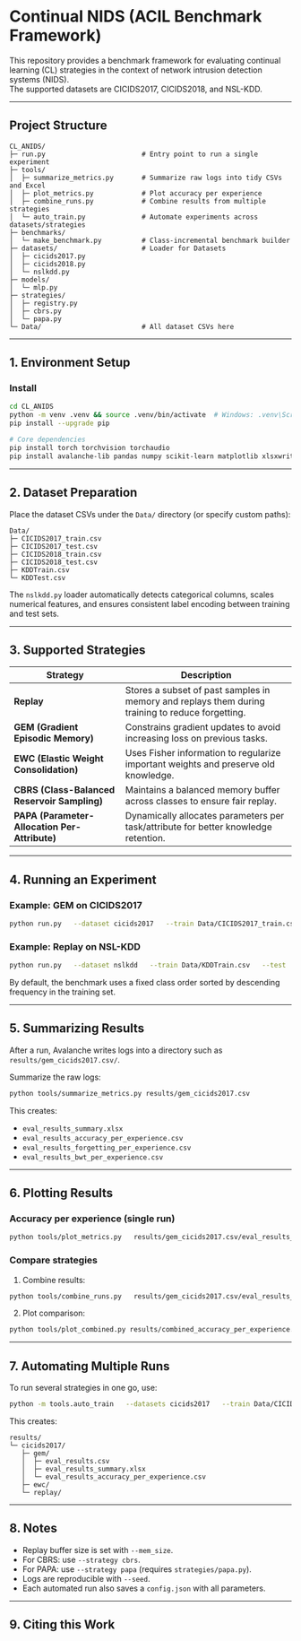 # Continual NIDS (ACIL Benchmark Framework)

This repository provides a benchmark framework for evaluating continual learning (CL) strategies in the context of network intrusion detection systems (NIDS).  
The supported datasets are CICIDS2017, CICIDS2018, and NSL-KDD.

---

## Project Structure

```
CL_ANIDS/
├─ run.py                        # Entry point to run a single experiment
├─ tools/
│  ├─ summarize_metrics.py       # Summarize raw logs into tidy CSVs and Excel
│  ├─ plot_metrics.py            # Plot accuracy per experience
│  ├─ combine_runs.py            # Combine results from multiple strategies
│  └─ auto_train.py              # Automate experiments across datasets/strategies
├─ benchmarks/
│  └─ make_benchmark.py          # Class-incremental benchmark builder
├─ datasets/                     # Loader for Datasets
│  ├─ cicids2017.py
│  ├─ cicids2018.py
│  └─ nslkdd.py                  
├─ models/
│  └─ mlp.py
├─ strategies/
│  ├─ registry.py
│  ├─ cbrs.py
│  └─ papa.py
└─ Data/                         # All dataset CSVs here
```

---

## 1. Environment Setup

### Install
```bash
cd CL_ANIDS
python -m venv .venv && source .venv/bin/activate  # Windows: .venv\Scripts\activate
pip install --upgrade pip

# Core dependencies
pip install torch torchvision torchaudio
pip install avalanche-lib pandas numpy scikit-learn matplotlib xlsxwriter tqdm
```

---

## 2. Dataset Preparation

Place the dataset CSVs under the `Data/` directory (or specify custom paths):

```
Data/
├─ CICIDS2017_train.csv
├─ CICIDS2017_test.csv
├─ CICIDS2018_train.csv
├─ CICIDS2018_test.csv
├─ KDDTrain.csv
└─ KDDTest.csv
```

The `nslkdd.py` loader automatically detects categorical columns, scales numerical features, and ensures consistent label encoding between training and test sets.

---

## 3. Supported Strategies

| Strategy | Description |
|----------|-------------|
| **Replay** | Stores a subset of past samples in memory and replays them during training to reduce forgetting. |
| **GEM (Gradient Episodic Memory)** | Constrains gradient updates to avoid increasing loss on previous tasks. |
| **EWC (Elastic Weight Consolidation)** | Uses Fisher information to regularize important weights and preserve old knowledge. |
| **CBRS (Class-Balanced Reservoir Sampling)** | Maintains a balanced memory buffer across classes to ensure fair replay. |
| **PAPA (Parameter-Allocation Per-Attribute)** | Dynamically allocates parameters per task/attribute for better knowledge retention. |

---

## 4. Running an Experiment

### Example: GEM on CICIDS2017
```bash
python run.py   --dataset cicids2017   --train Data/CICIDS2017_train.csv   --test  Data/CICIDS2017_test.csv   --strategy gem   --epochs 5   --mem_size 2000   --seed 1   --outdir results
```

### Example: Replay on NSL-KDD
```bash
python run.py   --dataset nslkdd   --train Data/KDDTrain.csv   --test  Data/KDDTest.csv   --strategy replay   --epochs 5   --mem_size 2000   --seed 1   --outdir results
```

By default, the benchmark uses a fixed class order sorted by descending frequency in the training set.

---

## 5. Summarizing Results

After a run, Avalanche writes logs into a directory such as `results/gem_cicids2017.csv/`.

Summarize the raw logs:
```bash
python tools/summarize_metrics.py results/gem_cicids2017.csv
```

This creates:

- `eval_results_summary.xlsx`
- `eval_results_accuracy_per_experience.csv`
- `eval_results_forgetting_per_experience.csv`
- `eval_results_bwt_per_experience.csv`

---

## 6. Plotting Results

### Accuracy per experience (single run)
```bash
python tools/plot_metrics.py   results/gem_cicids2017.csv/eval_results_accuracy_per_experience.csv   "GEM on CIC-IDS-2017: Accuracy per Experience"
```

### Compare strategies

1. Combine results:
```bash
python tools/combine_runs.py   results/gem_cicids2017.csv/eval_results_accuracy_per_experience.csv   results/ewc_cicids2017.csv/eval_results_accuracy_per_experience.csv   results/replay_cicids2017.csv/eval_results_accuracy_per_experience.csv
```

2. Plot comparison:
```bash
python tools/plot_combined.py results/combined_accuracy_per_experience.csv   "CIC-IDS-2017: Accuracy per Experience (GEM vs EWC vs Replay)"
```

---

## 7. Automating Multiple Runs

To run several strategies in one go, use:

```bash
python -m tools.auto_train   --datasets cicids2017   --train Data/CICIDS2017_train.csv   --test  Data/CICIDS2017_test.csv   --strategies gem ewc replay   --epochs 5 --mem_size 2000 --seed 1   --outdir results
```

This creates:

```
results/
└─ cicids2017/
   ├─ gem/
   │  ├─ eval_results.csv
   │  ├─ eval_results_summary.xlsx
   │  └─ eval_results_accuracy_per_experience.csv
   ├─ ewc/
   └─ replay/
```

---

## 8. Notes

- Replay buffer size is set with `--mem_size`.
- For CBRS: use `--strategy cbrs`.
- For PAPA: use `--strategy papa` (requires `strategies/papa.py`).
- Logs are reproducible with `--seed`.
- Each automated run also saves a `config.json` with all parameters.


---

## 9. Citing this Work

